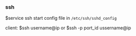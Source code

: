 ### ssh
$service ssh start
config file in `/etc/ssh/sshd_config`

client:
$ssh username@ip or $ssh -p port_id ussername@ip
